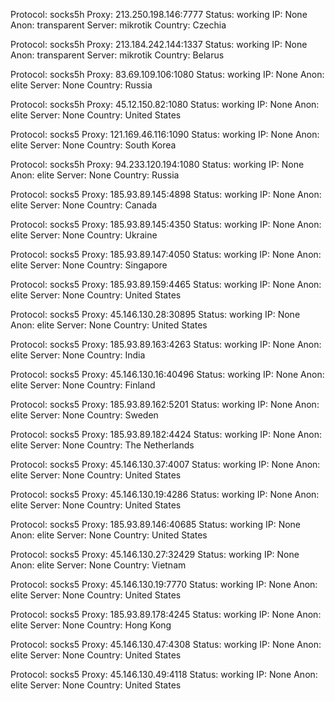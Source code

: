 Protocol: socks5h
Proxy: 213.250.198.146:7777
Status: working
IP: None
Anon: transparent
Server: mikrotik
Country: Czechia

Protocol: socks5h
Proxy: 213.184.242.144:1337
Status: working
IP: None
Anon: transparent
Server: mikrotik
Country: Belarus

Protocol: socks5h
Proxy: 83.69.109.106:1080
Status: working
IP: None
Anon: elite
Server: None
Country: Russia

Protocol: socks5h
Proxy: 45.12.150.82:1080
Status: working
IP: None
Anon: elite
Server: None
Country: United States

Protocol: socks5
Proxy: 121.169.46.116:1090
Status: working
IP: None
Anon: elite
Server: None
Country: South Korea

Protocol: socks5h
Proxy: 94.233.120.194:1080
Status: working
IP: None
Anon: elite
Server: None
Country: Russia

Protocol: socks5
Proxy: 185.93.89.145:4898
Status: working
IP: None
Anon: elite
Server: None
Country: Canada

Protocol: socks5
Proxy: 185.93.89.145:4350
Status: working
IP: None
Anon: elite
Server: None
Country: Ukraine

Protocol: socks5
Proxy: 185.93.89.147:4050
Status: working
IP: None
Anon: elite
Server: None
Country: Singapore

Protocol: socks5
Proxy: 185.93.89.159:4465
Status: working
IP: None
Anon: elite
Server: None
Country: United States

Protocol: socks5
Proxy: 45.146.130.28:30895
Status: working
IP: None
Anon: elite
Server: None
Country: United States

Protocol: socks5
Proxy: 185.93.89.163:4263
Status: working
IP: None
Anon: elite
Server: None
Country: India

Protocol: socks5
Proxy: 45.146.130.16:40496
Status: working
IP: None
Anon: elite
Server: None
Country: Finland

Protocol: socks5
Proxy: 185.93.89.162:5201
Status: working
IP: None
Anon: elite
Server: None
Country: Sweden

Protocol: socks5
Proxy: 185.93.89.182:4424
Status: working
IP: None
Anon: elite
Server: None
Country: The Netherlands

Protocol: socks5
Proxy: 45.146.130.37:4007
Status: working
IP: None
Anon: elite
Server: None
Country: United States

Protocol: socks5
Proxy: 45.146.130.19:4286
Status: working
IP: None
Anon: elite
Server: None
Country: United States

Protocol: socks5
Proxy: 185.93.89.146:40685
Status: working
IP: None
Anon: elite
Server: None
Country: United States

Protocol: socks5
Proxy: 45.146.130.27:32429
Status: working
IP: None
Anon: elite
Server: None
Country: Vietnam

Protocol: socks5
Proxy: 45.146.130.19:7770
Status: working
IP: None
Anon: elite
Server: None
Country: United States

Protocol: socks5
Proxy: 185.93.89.178:4245
Status: working
IP: None
Anon: elite
Server: None
Country: Hong Kong

Protocol: socks5
Proxy: 45.146.130.47:4308
Status: working
IP: None
Anon: elite
Server: None
Country: United States

Protocol: socks5
Proxy: 45.146.130.49:4118
Status: working
IP: None
Anon: elite
Server: None
Country: United States

